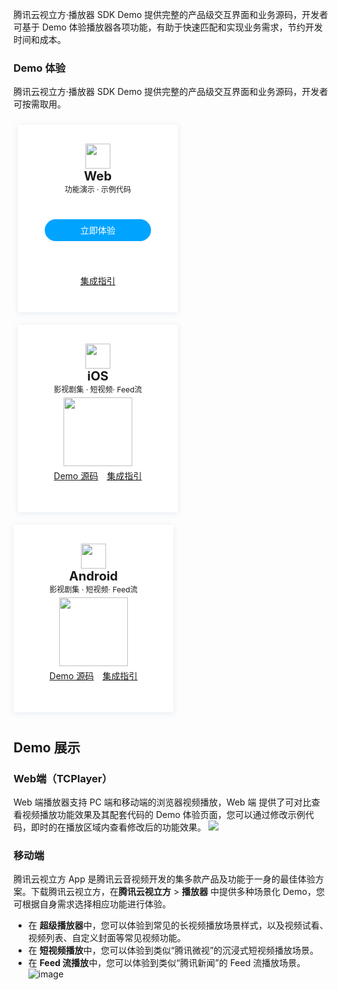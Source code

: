 腾讯云视立方·播放器 SDK Demo 提供完整的产品级交互界面和业务源码，开发者可基于 Demo 体验播放器各项功能，有助于快速匹配和实现业务需求，节约开发时间和成本。

### Demo 体验
<style>
.markdown-text-box table th,.markdown-text-box table td{
    text-align: center;
}
/*卡片*/
.preview-demo-section .preview-demo-item {
    display: inline-block;
    width: 226px;
    height: 300px;
    background: #fff;
    box-shadow: 0 1px 8px 0 rgb(156 175 204 / 25%);
    border-radius: 1px;
    text-align: center;
    padding: 0 15px;
    margin: 10px 13px 10px 7px;
    vertical-align: top;
}
/*顶部icon距离卡片上方的尺寸*/
.preview-demo-section .preview-demo-item .demo-item-header {
    margin-top: 30px;
}
/*卡片文字描述字体大小，如web：功能演示·示例代码*/
.preview-demo-section .preview-demo-item .demo-item-desc {
    font-size: 12px;
}
/*web底部链接*/
.preview-demo-section .preview-demo-item .demo-item-link-web {
    font-size: 14px;
	 margin-top: 53px;
}
/*iOS/Android底部链接*/
.preview-demo-section .preview-demo-item .demo-item-link {
    font-size: 14px;
	 margin-top: 5px;
}
/*卡片标题*/
.preview-demo-section .preview-demo-item .demo-item-platform {
    font-size: 20px;
    font-weight: bold;
}
/*卡片顶部icon和标题的距离
.preview-demo-section .preview-demo-item .demo-logo-wrapper {
    line-height: 1;
}
/*顶部icon图标大小*/
.preview-demo-section .preview-demo-item .demo-item-header img {
    box-shadow: none;
    width: 40px;
    height: 40px;
}
/*底部二维码的距离上方位置*/
.preview-demo-section .preview-demo-item.style-qrcode .demo-item-download {
    margin-top: 5px;
}
/*web按钮距离上方位置*/
.preview-demo-section .preview-demo-item.style-web .demo-item-download {
    margin-top: 40px;
}
/*底部二维码大小*/
.preview-demo-section .preview-demo-item .demo-item-download img {
    box-shadow: none;
    width: 110px;
    height: 110px;
}
/*web内部按钮*/
.preview-demo-section .preview-demo-item.style-web .demo-item-download .demo-item-download-btn {
    color: #fff;
		border-radius: 20px;
    background-color: #00a4ff;
    height: 35px;
		width: 170px;
    line-height: 35px;
    margin-bottom: 6px;
		margin: auto;
}
/*内部按钮悬停展示手图标*/
.preview-demo-section .preview-demo-item .demo-item-download .demo-item-download-btn:hover {
    cursor: pointer;
}

</style>
腾讯云视立方·播放器 SDK Demo 提供完整的产品级交互界面和业务源码，开发者可按需取用。
<div class="preview-demo-section" id="demo-card">
 <div class="preview-demo-item style-web">
        <div class="demo-item-header">
            <div class="demo-logo-wrapper">
                <img src="https://qcloudimg.tencent-cloud.cn/raw/ff4dc34a1c72fdb26fc41c1268898025.svg" data-nonescope="true">
            </div>
            <div class="demo-item-platform">Web</div>
        </div>
        <div class="demo-item-desc">
           功能演示 · 示例代码
        </div>
        <div class="demo-item-download">
            <div class="demo-item-download-btn" onclick="window.open('https://tcplayer.vcube.tencent.com/');reportEvent({name: 'demo-click-web', ext1: 'api-sample'});">立即体验</div>
        </div>
				<div class="demo-item-link-web">
				<a href="https://cloud.tencent.com/document/product/881/77877">集成指引</a>
        </div>
	 </div>
	 <div class="preview-demo-item style-qrcode">
        <div class="demo-item-header">
            <div class="demo-logo-wrapper">
                <img src="https://qcloudimg.tencent-cloud.cn/raw/36154dc8bb7c93826dbdc6fdcec4e194.svg" data-nonescope="true">
            </div>
            <div class="demo-item-platform">iOS</div>
        </div>
        <div class="demo-item-desc">
           影视剧集 · 短视频· Feed流
        </div>
        <div class="demo-item-download">
            <img src="https://qcloudimg.tencent-cloud.cn/raw/728d7f5fb63e5790ea3555e5940ef446.png">
        </div>
								<div class="demo-item-link">
				<a href="https://github.com/LiteAVSDK/Player_iOS">Demo 源码</a>
				 <a style="margin-left: 10px;" href="https://cloud.tencent.com/document/product/881/77878">集成指引</a>
        </div>
    </div>
    <div class="preview-demo-item style-qrcode" style="margin-left:0">
        <div class="demo-item-header">
            <div class="demo-logo-wrapper">
                <img src="https://qcloudimg.tencent-cloud.cn/raw/53be7f245c4d11d3aefcb6dc53918757.svg" data-nonescope="true">
            </div>
            <div class="demo-item-platform">Android</div>
        </div>
        <div class="demo-item-desc">
           影视剧集 · 短视频· Feed流
        </div>
        <div class="demo-item-download">
            <img src="https://main.qcloudimg.com/raw/6790ddaf4ffe4afd0ceb96b309a16496.png">
        </div>
					<div class="demo-item-link">
				<a href="https://github.com/LiteAVSDK/Player_Android">Demo 源码</a>
				 <a style="margin-left: 10px;" href="https://cloud.tencent.com/document/product/881/77881">集成指引</a>
        </div>
				 </div>		
    </div>
    </div>
</div> 

## Demo 展示
### Web端（TCPlayer）
Web 端播放器支持 PC 端和移动端的浏览器视频播放，Web 端 提供了可对比查看视频播放功能效果及其配套代码的 Demo 体验页面，您可以通过修改示例代码，即时的在播放区域内查看修改后的功能效果。
![](https://qcloudimg.tencent-cloud.cn/raw/a597265aa4143354e0c40b231ceb7188.png)

[](id:mobile)
### 移动端

腾讯云视立方 App 是腾讯云音视频开发的集多款产品及功能于一身的最佳体验方案。下载腾讯云视立方，在**腾讯云视立方** > **播放器** 中提供多种场景化 Demo，您可根据自身需求选择相应功能进行体验。
* 在 **超级播放器**中，您可以体验到常见的长视频播放场景样式，以及视频试看、视频列表、自定义封面等常见视频功能。
* 在 **短视频播放**中，您可以体验到类似“腾讯微视”的沉浸式短视频播放场景。
* 在 **Feed 流播放**中，您可以体验到类似“腾讯新闻”的 Feed 流播放场景。
![image](https://user-images.githubusercontent.com/88317062/150530734-74c4762c-2c12-4527-b5ff-d01d094c2cec.png)
